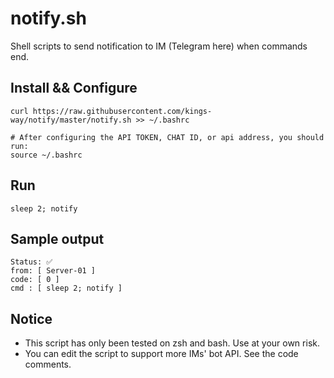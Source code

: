 # notify.sh
Shell scripts to send notification to IM (Telegram here) when commands end.


## Install && Configure

	curl https://raw.githubusercontent.com/kings-way/notify/master/notify.sh >> ~/.bashrc

	# After configuring the API TOKEN, CHAT ID, or api address, you should run:
	source ~/.bashrc

## Run

	sleep 2; notify

## Sample output

	Status: ✅
	from: [ Server-01 ]
	code: [ 0 ]
	cmd : [ sleep 2; notify ]

## Notice

* This script has only been tested on zsh and bash. Use at your own risk.
* You can edit the script to support more IMs' bot API. See the code comments.
